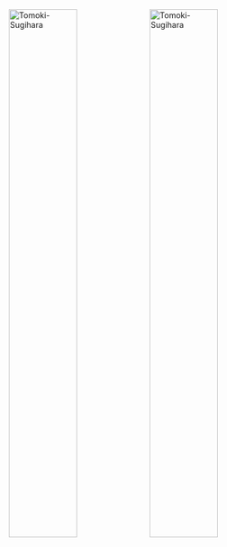 <img align="right" width="49%" src="https://github-readme-stats.vercel.app/api?username=Tomoki-Sugihara&show_icons=true&locale=en" alt="Tomoki-Sugihara" />

<img align="right" width="49%" src="https://github-readme-stats.vercel.app/api/top-langs?username=Tomoki-Sugihara&show_icons=true&locale=en&layout=compact" alt="Tomoki-Sugihara" />
